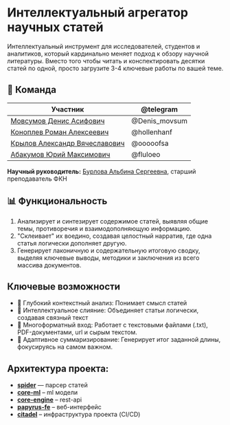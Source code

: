 # Интеллектуальный агрегатор научных статей

Интеллектуальный инструмент для исследователей, студентов и аналитиков, который кардинально меняет подход к обзору научной литературы.
Вместо того чтобы читать и конспектировать десятки статей по одной, просто загрузите 3-4 ключевые работы по вашей теме.

## 👥 Команда

| Участник                                                    | @telegram     |
| ----------------------------------------------------------- | ------------- |
| [Мовсумов Денис Асифович](https://github.com/DMovsumov)     | @Denis_movsum |
| [Коноплев Роман Алексеевич](https://github.com/Hollenhaunf) | @hollenhanf   |
| [Крылов Александр Вячеславович](https://github.com/Kaderah) | @ooooofsa     |
| [Абакумов Юрий Максимович](https://github.com/fluloeo)      | @fluloeo      |

**Научный руководитель:** [Бурлова Альбина Сергеевна](https://github.com/AlbinaBurlova), старший преподаватель ФКН

## 📊 Функциональность

1. Анализирует и синтезирует содержимое статей, выявляя общие темы, противоречия и взаимодополняющую информацию.
2. "Склеивает" их воедино, создавая целостный нарратив, где одна статья логически дополняет другую.
3. Генерирует лаконичную и содержательную итоговую сводку, выделяя ключевые выводы, методики и заключения из всего массива документов.

## Ключевые возможности

* 📖 Глубокий контекстный анализ: Понимает смысл статей
* 🧩 Интеллектуальное слияние: Объединяет статьи логически, создавая связный текст
* 📃 Многоформатный вход: Работает с текстовыми файлами (.txt), PDF-документами, url и сырым текстом.
* 🎯 Адаптивное суммаризирование: Генерирует итог заданной длины, фокусируясь на самом важном.

## Архитектура проекта:

- **[spider](https://github.com/ml-career-analysis/spider)** — парсер статей
- **[core-ml](https://github.com/ml-career-analysis/ml-core)** – ml модели
- **[core-engine](https://github.com/ml-career-analysis/core-engine)** – rest-api
- **[papyrus-fe](https://github.com/ml-career-analysis/career-compass)** – веб-интерфейс
- **[citadel](https://github.com/ml-career-analysis/citadel)** – инфраструктура проекта (CI/CD)
